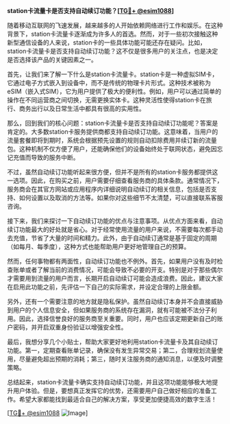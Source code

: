 **station卡流量卡是否支持自动续订功能？[[TG💪+ @esim1088](https://t.me/s/esim1088)]**

随着移动互联网的飞速发展，越来越多的人开始依赖网络进行工作和娱乐。在这种背景下，station卡流量卡逐渐成为许多人的首选。然而，对于一些初次接触这种新型通信设备的人来说，station卡的一些具体功能可能还存在疑问。比如，station卡流量卡是否支持自动续订功能？这不仅是很多用户的关注点，也是决定是否选择该产品的关键因素之一。

首先，让我们来了解一下什么是station卡流量卡。station卡是一种虚拟SIM卡，它通过电子方式嵌入到设备中，而不是传统的物理卡片形式。这种技术被称为eSIM（嵌入式SIM），它为用户提供了极大的便利性。例如，用户可以通过简单的操作在不同运营商之间切换，无需更换实体卡。这种灵活性使得station卡在旅行、商务出行以及日常生活中都具有很高的实用性。

那么，回到我们的核心问题：station卡流量卡是否支持自动续订功能呢？答案是肯定的。大多数station卡服务提供商都支持自动续订功能。这意味着，当用户的流量套餐即将到期时，系统会根据预先设置的规则自动扣除费用并续订新的流量包。这种机制不仅方便了用户，还能确保他们的设备始终处于联网状态，避免因忘记充值而导致的服务中断。

不过，虽然自动续订功能听起来很方便，但并不是所有的station卡服务都提供这一选项。因此，在购买之前，用户需要仔细查看服务商的具体条款。通常情况下，服务商会在其官方网站或应用程序内详细说明自动续订的相关信息，包括是否支持、如何设置以及取消的方法等。如果你对这些细节不太清楚，可以直接联系客服咨询。

接下来，我们来探讨一下自动续订功能的优点与注意事项。从优点方面来看，自动续订功能最大的好处就是省心。对于经常使用流量的用户来说，不需要每次都手动去充值，节省了大量的时间和精力。此外，由于自动续订通常是基于固定的周期（如每月、每季度），这种方式也能帮助用户更好地管理自己的预算。

然而，任何事物都有两面性，自动续订功能也不例外。首先，如果用户没有及时检查账单或者了解当前的消费情况，可能会导致不必要的开支。特别是对于那些偶尔才需要用到流量的用户而言，长期开启自动续订可能会造成浪费。因此，建议大家在启用此功能之前，先评估一下自己的实际需求，并设定合理的上限金额。

另外，还有一个需要注意的地方就是隐私保护。虽然自动续订本身并不会直接威胁到用户的个人信息安全，但如果服务商的系统存在漏洞，就有可能被不法分子利用。因此，选择信誉良好的服务商至关重要。同时，用户也应该定期更新自己的账户密码，并开启双重身份验证以增强安全性。

最后，我想分享几个小贴士，帮助大家更好地利用station卡流量卡及其自动续订功能。第一，定期查看账单记录，确保没有发生异常交易；第二，合理规划流量使用，尽量避免超出预期的消耗；第三，随时关注服务商的通知消息，以便及时调整策略。

总结起来，station卡流量卡确实支持自动续订功能，并且这项功能能够极大地提升用户体验。但是，要想真正发挥它的优势，还需要用户自己做好相应的准备工作。希望大家都能找到最适合自己的解决方案，享受更加便捷高效的数字生活！

[[TG💪+ @esim1088](https://t.me/s/esim1088) ![Image](https://i.postimg.cc/4NQfJmqS/Snipaste-2025-05-13-00-14-12.png)]